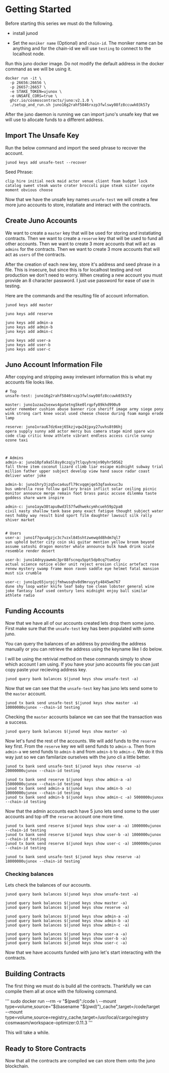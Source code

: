 # Getting Started


Before starting this series we must do the following.

* install junod

* Set the `moniker name` (Optional) and `chain-id`.
  The moniker name can be anything and for the chain-id we will use `testing` to connect to the localhost node.

Run this juno docker image. Do not modify the default address in the docker command as we will be using it.

```
docker run -it \
  -p 26656:26656 \
  -p 26657:26657 \
  -e STAKE_TOKEN=ujunox \
  -e UNSAFE_CORS=true \
  ghcr.io/cosmoscontracts/juno:v2.1.0 \
  ./setup_and_run.sh juno16g2rahf5846rxzp3fwlswy08fz8ccuwk03k57y
```

After the juno daemon is running we can import juno's unsafe key that we will use to allocate funds to a different address.

## Import The Unsafe Key

Run the below command and import the seed phrase to recover the account.

```
junod keys add unsafe-test --recover
```

Seed Phrase: 
```
clip hire initial neck maid actor venue client foam budget lock catalog sweet steak waste crater broccoli pipe steak sister coyote moment obvious choose
```

Now that we have the unsafe key names `unsafe-test` we will create a few more juno accounts to store, instatiate and interact with the contracts.


## Create Juno Accounts

We want to create a `master` key that will be used for storing and instatiating contracts.
Then we want to create a `reserve` key that will be used to fund all other accounts.
Then we want to create 3 more accounts that will act as `admins` for the contracts.
Then we want to create 3 more accounts that will act as `users` of the contracts.

After the creation of each new key, store it's address and seed phrase in a file.
This is insecure, but since this is for localhost testing and not production we don't need to worry.
When creating a new account you must provide an 8 character password. I just use password for ease of use in testing.

Here are the commands and the resulting file of account information.

```
junod keys add master

juno keys add reserve

juno keys add admin-a
juno keys add admin-b
juno keys add admin-c

juno keys add user-a
juno keys add user-b
juno keys add user-c
```

## Juno Account Information File

After copying and stripping away irrelevant information this is what my accounts file looks like.

```
# Top
unsafe-test: juno16g2rahf5846rxzp3fwlswy08fz8ccuwk03k57y

master: juno1uzaa2sexws4gatetng5ke0lrqpfy89khd990u9
water remember cushion abuse banner rice sheriff image army siege pony wink strong cart knee vocal used cheese choose during foam mango erode lamp

reserve: juno1vrau67dz6xej65kzjvqw24jpxy27uvhs8t06hj
opera supply sunny add actor mercy bus camera stage mind spare win code clap critic know athlete vibrant endless access circle sunny ozone taxi



# Admins
admin-a: juno10pfa9a5l8sy0czqjy7tlquyhrmjn90yhr50562
fall three item coconut lizard climb liar escape midnight subway trial million father upper subject develop view hand sauce radar coast deliver water joke

admin-b: juno1hry3jzq5vca4uufl79cvqqmjqe53qfaxkxuc3u
bus umbrella rose follow gallery brain inflict solar ceiling picnic monitor announce merge remain foot brass panic accuse dilemma taste goddess share warm inspire

admin-c: juno1ayw38tapu8wd3l57fwdhwekcymhcueh59p2pa8
civil nasty shallow tank base pony exact fatigue thought subject water nest hobby way result bind sport film daughter lawsuit silk rally shiver market


# Users
user-a: juno1f7qvu4gzjc3c7vzxl845shtzwewqdd8hdm7ql7
sun uphold butter city coin ski guitar mention yellow broom beyond assume satoshi dragon monster whale announce bulk hawk drink scale resemble render desert

user-b: juno14dnyyawm4c3pr88fscnqu5ppt5dp0cq7tum5xy
actual science notice elder unit reject erosion clinic artefact rose renew mystery swamp frame moon raven saddle eye helmet fatal mansion must six crumble

user-c: juno1pz65jurpjjfmhwusqhv8d9mruyyty4845wm767
dune shy loop water knife leaf baby toe clean lobster general wine joke fantasy leaf used century lens midnight enjoy ball similar athlete radio

```


## Funding Accounts
Now that we have all of our accounts created lets drop them some juno.
First make sure that the `unsafe-test` key has been populated with some juno.

You can query the balances of an address by providing the address manually or you can retrieve the address using the keyname like I do below. 

I will be using the retrivial method on these commands simply to show which account I am using. If you have your juno accounts file you can just copy paste your recieving address key.

```
junod query bank balances $(junod keys show unsafe-test -a)
```

Now that we can see that the `unsafe-test` key has juno lets send some to the `master` account.


```
junod tx bank send unsafe-test $(junod keys show master -a) 10000000ujunox --chain-id testing
```

Checking the `master` accounts balance we can see that the transaction was a success.

```
junod query bank balances $(junod keys show master -a)
```

Now let's fund the rest of the accounts. We will add funds to the `reserve` key first. From the `reserve` key we will send funds to `admin-a`. Then from `admin-a` we send funds to `admin-b` and from `admin-b` to `admin-c`.
We do it this way just so we can familarize ourselves with the juno cli a little better.

```
junod tx bank send unsafe-test $(junod keys show reserve -a) 20000000ujunox --chain-id testing

junod tx bank send reserve $(junod keys show admin-a -a) 15000000ujunox --chain-id testing
junod tx bank send admin-a $(junod keys show admin-b -a) 10000000ujunox --chain-id testing
junod tx bank send admin-b $(junod keys show admin-c -a) 5000000ujunox --chain-id testing
```

Now that the admin accounts each have 5 juno lets send some to the user accounts and top off the `reserve` account one more time.

```
junod tx bank send reserve $(junod keys show user-a -a) 1000000ujunox --chain-id testing
junod tx bank send reserve $(junod keys show user-b -a) 1000000ujunox --chain-id testing
junod tx bank send reserve $(junod keys show user-c -a) 1000000ujunox --chain-id testing

junod tx bank send unsafe-test $(junod keys show reserve -a) 18000000ujunox --chain-id testing
```


### Checking balances

Lets check the balances of our accounts.

```
junod query bank balances $(junod keys show unsafe-test -a)

junod query bank balances $(junod keys show master -a)
junod query bank balances $(junod keys show reserve -a)

junod query bank balances $(junod keys show admin-a -a)
junod query bank balances $(junod keys show admin-b -a)
junod query bank balances $(junod keys show admin-c -a)

junod query bank balances $(junod keys show user-a -a)
junod query bank balances $(junod keys show user-b -a)
junod query bank balances $(junod keys show user-c -a)
```

Now that we have accounts funded with juno let's start interacting with the contracts.


## Building Contracts
 The first thing we must do is build all the contracts. Thankfully we can compile them all at once with the following command.

'''
sudo docker run --rm -v "$(pwd)":/code \
  --mount type=volume,source="$(basename "$(pwd)")_cache",target=/code/target \
  --mount type=volume,source=registry_cache,target=/usr/local/cargo/registry \
  cosmwasm/workspace-optimizer:0.11.3
'''

This will take a while.

## Ready to Store Contracts

Now that all the contracts are compiled we can store them onto the juno blockchain.




